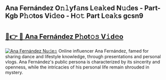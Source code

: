 ## Ana Fernández O𝚗𝚕yf𝚊ns L𝚎a𝚔ed N𝚞𝚍es - Part-Kgb P𝚑𝚘tos Vi𝚍𝚎o - H𝚘𝚝 Part L𝚎a𝚔s gcsn9

# <h2><a href="http://kfdhrw7.oniu.top/?m=Ana+Fern%c3%a1ndez">🔗👉 🔴 Ana Fernández P𝚑ot𝚘𝚜 V𝚒d𝚎o</a></h2>

[![Ana Fernández Nu𝚍e𝚜](https://i.imgur.com/0qMVB7G.gif)](http://kfdhrw7.oniu.top/?m=Ana+Fern%c3%a1ndez)
Online influencer Ana Fernández, famed for sharing dance and lifestyle knowledge, through presentations and personal vlogs. Ana Fernández's public persona is characterized by its sincerity and openness, while the intricacies of his personal life remain shrouded in mystery.  
